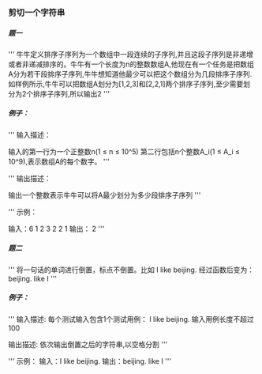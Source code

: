 ### 剪切一个字符串

##### 题一

'''
牛牛定义排序子序列为一个数组中一段连续的子序列,并且这段子序列是非递增或者非递减排序的。牛牛有一个长度为n的整数数组A,他现在有一个任务是把数组A分为若干段排序子序列,牛牛想知道他最少可以把这个数组分为几段排序子序列.
如样例所示,牛牛可以把数组A划分为[1,2,3]和[2,2,1]两个排序子序列,至少需要划分为2个排序子序列,所以输出2
'''

##### 例子：

'''
输入描述：

输入的第一行为一个正整数n(1 ≤ n ≤ 10^5)
第二行包括n个整数A_i(1 ≤ A_i ≤ 10^9),表示数组A的每个数字。
'''

'''
输出描述：

输出一个整数表示牛牛可以将A最少划分为多少段排序子序列
'''

'''
示例：

输入：6
1 2 3 2 2 1
输出：
2
'''

##### 题二

'''
将一句话的单词进行倒置，标点不倒置。比如 I like beijing. 经过函数后变为：beijing. like I
'''

##### 例子：

'''
输入描述:
每个测试输入包含1个测试用例： I like beijing. 输入用例长度不超过100

输出描述:
依次输出倒置之后的字符串,以空格分割
'''

'''
示例：
输入：I like beijing.
输出：beijing. like I
'''